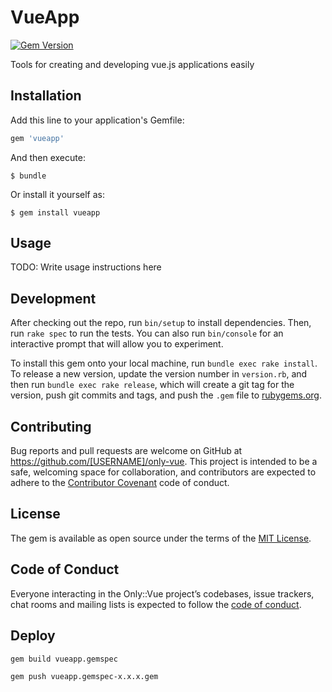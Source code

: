 # VueApp
[![Gem Version](https://badge.fury.io/rb/vueapp.svg)](https://badge.fury.io/rb/vueapp)

Tools for creating and developing vue.js applications easily

## Installation

Add this line to your application's Gemfile:

```ruby
gem 'vueapp'
```

And then execute:

    $ bundle

Or install it yourself as:

    $ gem install vueapp

## Usage

TODO: Write usage instructions here

## Development

After checking out the repo, run `bin/setup` to install dependencies. Then, run `rake spec` to run the tests. You can also run `bin/console` for an interactive prompt that will allow you to experiment.

To install this gem onto your local machine, run `bundle exec rake install`. To release a new version, update the version number in `version.rb`, and then run `bundle exec rake release`, which will create a git tag for the version, push git commits and tags, and push the `.gem` file to [rubygems.org](https://rubygems.org).

## Contributing

Bug reports and pull requests are welcome on GitHub at https://github.com/[USERNAME]/only-vue. This project is intended to be a safe, welcoming space for collaboration, and contributors are expected to adhere to the [Contributor Covenant](http://contributor-covenant.org) code of conduct.

## License

The gem is available as open source under the terms of the [MIT License](https://opensource.org/licenses/MIT).

## Code of Conduct

Everyone interacting in the Only::Vue project’s codebases, issue trackers, chat rooms and mailing lists is expected to follow the [code of conduct](https://github.com/[USERNAME]/only-vue/blob/master/CODE_OF_CONDUCT.md).

## Deploy
```shell script
gem build vueapp.gemspec

gem push vueapp.gemspec-x.x.x.gem
```

